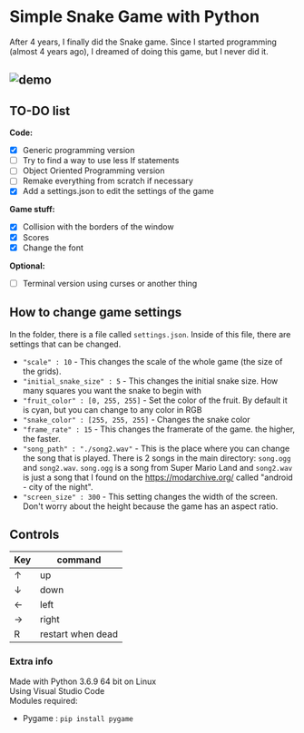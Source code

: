 # Simple Snake Game with Python

After 4 years, I finally did the Snake game. Since I started programming (almost 4 years ago), I dreamed of doing this game, but I never did it.

![demo](https://media.giphy.com/media/QfX2QFjuN2LfNGkWLa/giphy.gif)
---

## TO-DO list
**Code:**  
- [x]  Generic programming version
- [ ]  Try to find a way to use less If statements
- [ ]  Object Oriented Programming version
- [ ] Remake everything from scratch if necessary  
- [x] Add a settings.json to edit the settings of the game  

**Game stuff:**  
- [x] Collision with the borders of the window
- [x] Scores
- [x] Change the font  

**Optional:**  
- [ ]  Terminal version using curses or another thing  

## How to change game settings
In the folder, there is a file called `settings.json`. Inside of this file, there are settings that can be changed.
- `"scale" : 10` - This changes the scale of the whole game (the size of the grids).
- `"initial_snake_size" : 5` - This changes the initial snake size. How many squares you want the snake to begin with
- `"fruit_color" : [0, 255, 255]` - Set the color of the fruit. By default it is cyan, but you can change to any color in RGB
- `"snake_color" : [255, 255, 255]` - Changes the snake color
- `"frame_rate" : 15` - This changes the framerate of the game. the higher, the faster.
- `"song_path" : "./song2.wav"` - This is the place where you can change the song that is played. There is 2 songs in the main directory: `song.ogg` and `song2.wav`. `song.ogg` is a song from Super Mario Land and `song2.wav` is just a song that I found on the https://modarchive.org/ called "android - city of the night".
- `"screen_size" : 300` - This setting changes the width of the screen. Don't worry about the height because the game has an aspect ratio.

## Controls
|Key  | command |
|--|--|
| ↑ | up |
| ↓ | down |
| ← | left |
| → | right |
| R | restart when dead |

### Extra info
Made with Python 3.6.9 64 bit on Linux  
Using Visual Studio Code  
Modules required:  
 - Pygame : `pip install pygame`
